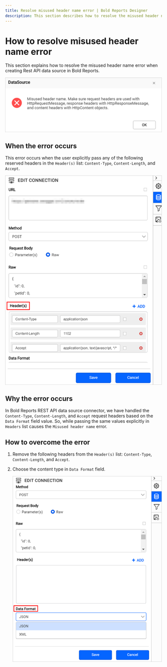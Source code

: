 ```yaml
---
title: Resolve misused header name error | Bold Reports Designer
description: This section describes how to resolve the misused header name error when performing get and post actions in Rest API data source.
---
```


# How to resolve misused header name error

This section explains how to resolve the misused header name error when creating Rest API data source in Bold Reports.

![Misused header name error](/static/assets/on-premise/images/report-designer/faq/resolve-misused-header-name-error/misused-header-error.png)

## When the error occurs

This error occurs when the user explicitly pass any of the following reserved headers in the `Header(s)` list: `Content-Type`, `Content-Length`, and `Accept`.

![Reserved headers](/static/assets/on-premise/images/report-designer/faq/resolve-misused-header-name-error/reserved-headers.png)

## Why the error occurs

In Bold Reports REST API data source connector, we have handled the `Content-Type`, `Content-Length`, and `Accept` request headers based on the `Data Format` field value. So, while passing the same values explicitly in `Headers` list causes the `Misused header name` error.

## How to overcome the error

1. Remove the following headers from the `Header(s)` list: `Content-Type`, `Content-Length`, and `Accept`.

2. Choose the content type in `Data Format` field.

    ![Data Format](/static/assets/on-premise/images/report-designer/faq/resolve-misused-header-name-error/data-format.png)